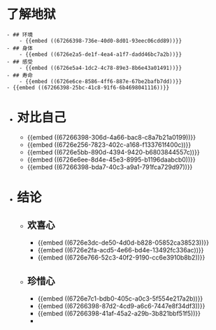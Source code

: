 # 了解地狱
	- ## 环境
		- {{embed ((67266398-736e-40d0-8d01-93eec06cdd89))}}
	- ## 身体
		- {{embed ((6726e2a5-de1f-4ea4-a1f7-dadd46bc7a2b))}}
	- ## 感受
		- {{embed ((6726e5a4-1dc2-4c78-89e3-8b6e43a01491))}}
	- ## 寿命
		- {{embed ((6726e6ce-8586-4ff6-887e-67be2bafb7dd))}}
	- {{embed ((67266398-25bc-41c8-91f6-6b4698041116))}}
- # 对比自己
	- {{embed ((67266398-306d-4a66-bac8-c8a7b21a0199))}}
	- {{embed ((6726e256-7823-402c-a168-f133761f400c))}}
	- {{embed ((6726e5bb-890d-4394-9420-b6803844557c))}}
	- {{embed ((6726e6ee-8d4e-45e3-8995-b1196daabcb0))}}
	- {{embed ((67266398-bda7-40c3-a9a1-791fca729d97))}}
- # 结论
	- ## 欢喜心
		- {{embed ((6726e3dc-de50-4d0d-b828-05852ca38523))}}
		- {{embed ((6726e2fa-acd5-4e66-bd4e-13492fc336ac))}}
		- {{embed ((6726e766-52c3-40f2-9190-cc6e3910b8b2))}}
	- ## 珍惜心
		- {{embed ((6726e7c1-bdb0-405c-a0c3-5f554e217a2b))}}
		- {{embed ((67266398-87d2-4cd9-a6c6-7447e8f34df3))}}
		- {{embed ((67266398-41af-45a2-a29b-3b821bbf51f5))}}
		-